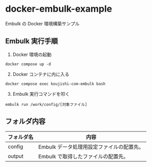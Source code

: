 # docker-embulk-example

Embulk の Docker 環境構築サンプル

## Embulk 実行手順

1. Docker 環境の起動

```
docker compose up -d
```

2. Docker コンテナに内に入る

```
docker compose exec koujishi-com-embulk bash
```

3. Embulk 実行コマンドを叩く

```
embulk run /work/config/[対象ファイル]
```

## フォルダ内容

| フォルダ名 | 内容                                      |
| ---------- | ----------------------------------------- |
| config     | Embulk データ処理用設定ファイルの配置先。 |
| output     | Embulk で取得したファイルの配置先。       |
